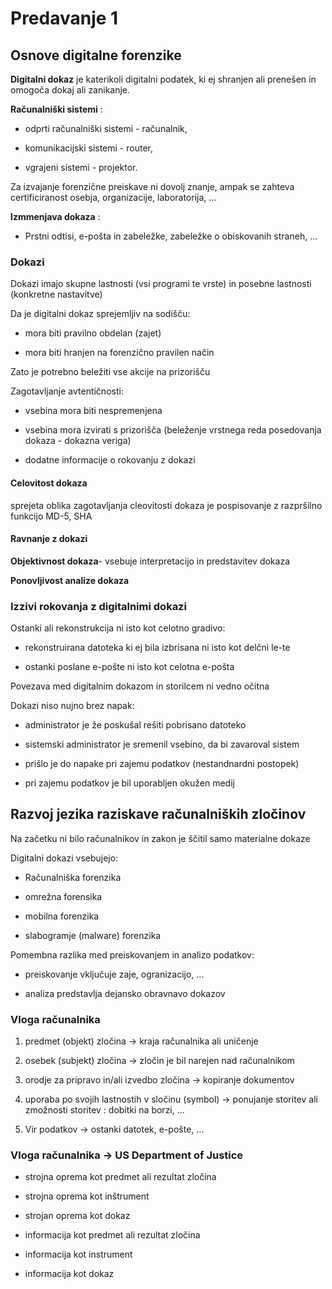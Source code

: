 # Predavanje 1

## Osnove digitalne forenzike

**Digitalni dokaz** je katerikoli digitalni podatek, ki ej shranjen ali prenešen in omogoča dokaj ali zanikanje.

**Računalniški sistemi** : 

- odprti računalniški sistemi - računalnik,

-  komunikacijski sistemi - router,

-  vgrajeni sistemi - projektor.

Za izvajanje forenzične preiskave ni dovolj znanje, ampak se zahteva certificiranost osebja, organizacije, laboratorija, ...

**Izmmenjava dokaza** :

- Prstni odtisi, e-pošta in zabeležke, zabeležke o obiskovanih straneh, ...

### Dokazi

Dokazi imajo skupne lastnosti (vsi programi te vrste) in posebne lastnosti (konkretne nastavitve)

Da je digitalni dokaz sprejemljiv na sodišču:

- mora biti pravilno obdelan (zajet)

- mora biti hranjen na forenzično pravilen način

Zato je potrebno beležiti vse akcije na prizorišču

Zagotavljanje avtentičnosti:

- vsebina mora biti nespremenjena

- vsebina mora izvirati s prizorišča (beleženje vrstnega reda posedovanja dokaza - dokazna veriga)

- dodatne informacije o rokovanju z dokazi

#### Celovitost dokaza

sprejeta oblika zagotavljanja cleovitosti dokaza je pospisovanje z razpršilno funkcijo MD-5, SHA

#### Ravnanje z dokazi

**Objektivnost dokaza**- vsebuje interpretacijo in predstavitev dokaza

**Ponovljivost analize dokaza**

### Izzivi rokovanja z digitalnimi dokazi

Ostanki ali rekonstrukcija ni isto kot celotno gradivo:

- rekonstruirana datoteka ki ej bila izbrisana ni isto kot delčni le-te

- ostanki poslane e-pošte ni isto kot celotna e-pošta

Povezava med digitalnim dokazom in storilcem ni vedno očitna

Dokazi niso nujno brez napak:

- administrator je že poskušal rešiti pobrisano datoteko

- sistemski administrator je sremenil vsebino, da bi zavaroval sistem

- prišlo je do napake pri zajemu podatkov (nestandnardni postopek)

- pri zajemu podatkov je bil uporabljen okužen medij

## Razvoj jezika raziskave računalniških zločinov

Na začetku ni bilo računalnikov in zakon je ščitil samo materialne dokaze

Digitalni dokazi vsebujejo:

- Računalniška forenzika

- omrežna forensika

- mobilna forenzika

- slabogramje (malware) forenzika

Pomembna razlika med preiskovanjem in analizo podatkov:

- preiskovanje vključuje zaje, ogranizacijo, ...

- analiza predstavlja dejansko obravnavo dokazov

### Vloga računalnika

1. predmet (objekt) zločina -> kraja računalnika ali uničenje

2. osebek (subjekt) zločina -> zločin je bil narejen nad računalnikom

3. orodje za pripravo in/ali izvedbo zločina -> kopiranje dokumentov

4. uporaba po svojih lastnostih v sločinu (symbol) -> ponujanje storitev ali zmožnosti storitev : dobitki na borzi, ...

5. Vir podatkov -> ostanki datotek, e-pošte, ...

### Vloga računalnika -> US Department of Justice

- strojna oprema kot predmet ali rezultat zločina

- strojna oprema kot inštrument

- strojan oprema kot dokaz

- informacija kot predmet ali rezultat zločina

- informacija kot instrument

- informacija kot dokaz







